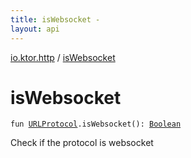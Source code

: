 ```yaml
---
title: isWebsocket - 
layout: api
---
```


<div class='api-docs-breadcrumbs'><a href="index.html">io.ktor.http</a> / <a href="./is-websocket.html">isWebsocket</a></div>

# isWebsocket

<div class="signature"><code><span class="keyword">fun </span><a href="-u-r-l-protocol/index.html"><span class="identifier">URLProtocol</span></a><span class="symbol">.</span><span class="identifier">isWebsocket</span><span class="symbol">(</span><span class="symbol">)</span><span class="symbol">: </span><a href="https://kotlinlang.org/api/latest/jvm/stdlib/kotlin/-boolean/index.html"><span class="identifier">Boolean</span></a></code></div>

Check if the protocol is websocket

